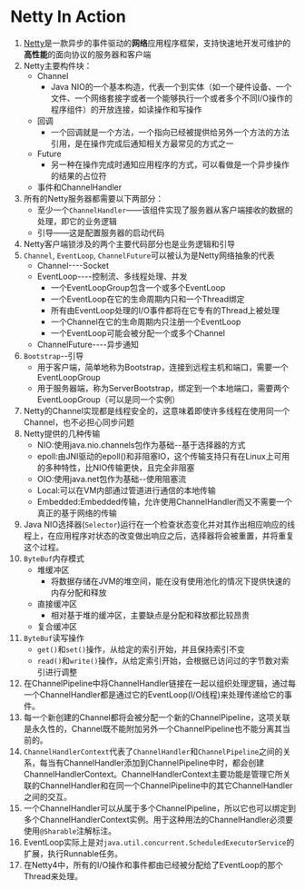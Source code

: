 # Netty In Action
1. [Netty](http://netty.io/)是一款异步的事件驱动的**网络**应用程序框架，支持快速地开发可维护的**高性能**的面向协议的服务器和客户端
2. Netty主要构件块：
    + Channel
        - Java NIO的一个基本构造，代表一个到实体（如一个硬件设备、一个文件、一个网络套接字或者一个能够执行一个或者多个不同I/O操作的程序组件）的开放连接，如读操作和写操作
    + 回调
        - 一个回调就是一个方法，一个指向已经被提供给另外一个方法的方法引用，是在操作完成后通知相关方最常见的方式之一
    + Future
        - 另一种在操作完成时通知应用程序的方式，可以看做是一个异步操作的结果的占位符
    + 事件和ChannelHandler
3. 所有的Netty服务器都需要以下两部分：
    - 至少一个`ChannelHandler`——该组件实现了服务器从客户端接收的数据的处理，即它的业务逻辑
    - 引导——这是配置服务器的启动代码
4. Netty客户端锁涉及的两个主要代码部分也是业务逻辑和引导
5. `Channel`, `EventLoop`, `ChannelFuture`可以被认为是Netty网络抽象的代表
    - Channel----Socket
    - EventLoop----控制流、多线程处理、并发
        + 一个EventLoopGroup包含一个或多个EventLoop
        + 一个EventLoop在它的生命周期内只和一个Thread绑定
        + 所有由EventLoop处理的I/O事件都将在它专有的Thread上被处理
        + 一个Channel在它的生命周期内只注册一个EventLoop
        + 一个EventLoop可能会被分配一个或多个Channel
    - ChannelFuture----异步通知
6. `Bootstrap`--引导
    - 用于客户端，简单地称为Bootstrap，连接到远程主机和端口，需要一个EventLoopGroup
    - 用于服务器端，称为ServerBootstrap，绑定到一个本地端口，需要两个EventLoopGroup（可以是同一个实例）
7. Netty的Channel实现都是线程安全的，这意味着即使许多线程在使用同一个Channel，也不必担心同步问题
8. Netty提供的几种传输    
    + NIO:使用java.nio.channels包作为基础--基于选择器的方式
    + epoll:由JNI驱动的epoll()和非阻塞IO，这个传输支持只有在Linux上可用的多种特性，比NIO传输更快，且完全非阻塞
    + OIO:使用java.net包作为基础--使用阻塞流
    + Local:可以在VM内部通过管道进行通信的本地传输
    + Embedded:Embedded传输，允许使用ChannelHandler而又不需要一个真正的基于网络的传输
9. Java NIO选择器(`Selector`)运行在一个检查状态变化并对其作出相应响应的线程上，在应用程序对状态的改变做出响应之后，选择器将会被重置，并将重复这个过程。
10. `ByteBuf`内存模式
    + 堆缓冲区
        - 将数据存储在JVM的堆空间，能在没有使用池化的情况下提供快速的内存分配和释放
    + 直接缓冲区
        - 相对基于堆的缓冲区，主要缺点是分配和释放都比较昂贵
    + 复合缓冲区
11. `ByteBuf`读写操作
    + `get()`和`set()`操作，从给定的索引开始，并且保持索引不变
    + `read()`和`write()`操作，从给定索引开始，会根据已访问过的字节数对索引进行调整
12. 在ChannelPipeline中将ChannelHandler链接在一起以组织处理逻辑，通过每一个ChannelHandler都是通过它的EventLoop(I/O线程)来处理传递给它的事件。
13. 每一个新创建的Channel都将会被分配一个新的ChannelPipeline，这项关联是永久性的，Channel既不能附加另外一个ChannelPipeline也不能分离其当前的。
14. `ChannelHandlerContext`代表了`ChannelHandler`和`ChannelPipeline`之间的关系，每当有ChannelHandler添加到ChannelPipeline中时，都会创建ChannelHandlerContext。ChannelHandlerContext主要功能是管理它所关联的ChannelHandler和在同一个ChannelPipeline中的其它ChannelHandler之间的交互。
15. 一个ChannelHandler可以从属于多个ChannelPipeline，所以它也可以绑定到多个ChannelHandlerContext实例。用于这种用法的ChannelHandler必须要使用`@Sharable`注解标注。
16. EventLoop实际上是对`java.util.concurrent.ScheduledExecutorService`的扩展，执行Runnable任务。
17. 在Netty4中，所有的I/O操作和事件都由已经被分配给了EventLoop的那个Thread来处理。

